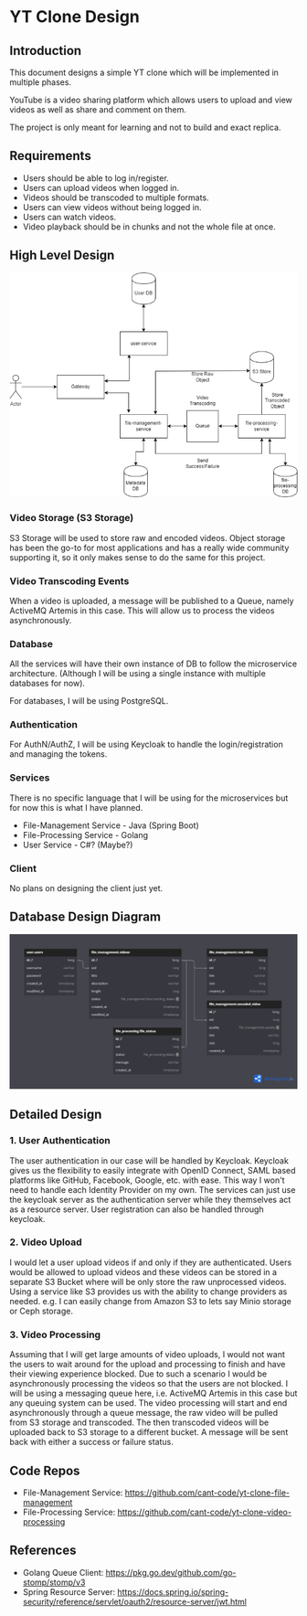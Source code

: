 # YT Clone Design

## Introduction

This document designs a simple YT clone which will be implemented in multiple phases.

YouTube is a video sharing platform which allows users to upload and view videos as well as share and comment on them.

The project is only meant for learning and not to build and exact replica.

## Requirements
* Users should be able to log in/register.
* Users can upload videos when logged in.
* Videos should be transcoded to multiple formats.
* Users can view videos without being logged in.
* Users can watch videos.
* Video playback should be in chunks and not the whole file at once.

## High Level Design
![](./images/hld.drawio.png "High Level Design")

### Video Storage (S3 Storage)
S3 Storage will be used to store raw and encoded videos. Object storage has been the go-to for most applications and 
has a really wide community supporting it, so it only makes sense to do the same for this project.

### Video Transcoding Events
When a video is uploaded, a message will be published to a Queue, namely ActiveMQ Artemis in this case. 
This will allow us to process the videos asynchronously.

### Database
All the services will have their own instance of DB to follow the microservice architecture. (Although I will be 
using a single instance with multiple databases for now).

For databases, I will be using PostgreSQL.

### Authentication
For AuthN/AuthZ, I will be using Keycloak to handle the login/registration and managing the tokens.

### Services
There is no specific language that I will be using for the microservices but for now this is what I have planned.
* File-Management Service - Java (Spring Boot)
* File-Processing Service - Golang
* User Service            - C#? (Maybe?)


### Client
No plans on designing the client just yet.

## Database Design Diagram
![](./images/db-design.png "Database Design")

## Detailed Design

### 1. User Authentication
The user authentication in our case will be handled by Keycloak.
Keycloak gives us the flexibility to easily integrate with OpenID Connect, SAML based platforms like GitHub, Facebook, 
Google, etc. with ease.
This way I won't need to handle each Identity Provider on my own.
The services can just use the keycloak server as the authentication server while they themselves act as a resource server.
User registration can also be handled through keycloak.

### 2. Video Upload
I would let a user upload videos if and only if they are authenticated.
Users would be allowed to upload videos and these videos can be stored in a separate S3 Bucket where will be only store 
the raw unprocessed videos.
Using a service like S3 provides us with the ability to change providers as needed. e.g. I can easily change from 
Amazon S3 to lets say Minio storage or Ceph storage.

### 3. Video Processing
Assuming that I will get large amounts of video uploads, I would not want the users to wait around for the upload and 
processing to finish and have their viewing experience blocked.
Due to such a scenario I would be asynchronously processing the videos so that the users are not blocked. I will be using 
a messaging queue here, i.e. ActiveMQ Artemis in this case but any queuing system can be used.
The video processing will start and end asynchronously through a queue message, the raw video will be pulled from S3 storage 
and transcoded. The then transcoded videos will be uploaded back to S3 storage to a different bucket.
A message will be sent back with either a success or failure status.

## Code Repos
* File-Management Service: https://github.com/cant-code/yt-clone-file-management
* File-Processing Service: https://github.com/cant-code/yt-clone-video-processing

## References
* Golang Queue Client: https://pkg.go.dev/github.com/go-stomp/stomp/v3
* Spring Resource Server: https://docs.spring.io/spring-security/reference/servlet/oauth2/resource-server/jwt.html
